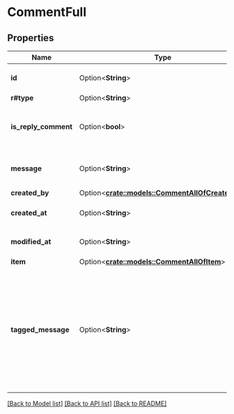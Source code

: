 # CommentFull

## Properties

Name | Type | Description | Notes
------------ | ------------- | ------------- | -------------
**id** | Option<**String**> | The unique identifier for this comment. | [optional]
**r#type** | Option<**String**> | `comment` | [optional]
**is_reply_comment** | Option<**bool**> | Whether or not this comment is a reply to another comment | [optional]
**message** | Option<**String**> | The text of the comment, as provided by the user | [optional]
**created_by** | Option<[**crate::models::CommentAllOfCreatedBy**](Comment_allOf_created_by.md)> |  | [optional]
**created_at** | Option<**String**> | The time this comment was created | [optional]
**modified_at** | Option<**String**> | The time this comment was last modified | [optional]
**item** | Option<[**crate::models::CommentAllOfItem**](Comment_allOf_item.md)> |  | [optional]
**tagged_message** | Option<**String**> | The string representing the comment text with @mentions included. @mention format is @[id:username] where `id` is user's Box ID and `username` is their display name. | [optional]

[[Back to Model list]](../README.md#documentation-for-models) [[Back to API list]](../README.md#documentation-for-api-endpoints) [[Back to README]](../README.md)


